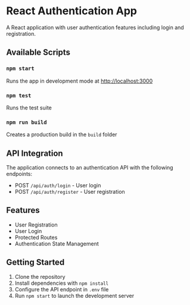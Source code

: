 # React Authentication App

A React application with user authentication features including login and registration.

## Available Scripts

### `npm start`

Runs the app in development mode at [http://localhost:3000](http://localhost:3000)

### `npm test`

Runs the test suite

### `npm run build`

Creates a production build in the `build` folder

## API Integration

The application connects to an authentication API with the following endpoints:

- POST `/api/auth/login` - User login
- POST `/api/auth/register` - User registration

## Features

- User Registration
- User Login
- Protected Routes
- Authentication State Management

## Getting Started

1. Clone the repository
2. Install dependencies with `npm install`
3. Configure the API endpoint in `.env` file
4. Run `npm start` to launch the development server

